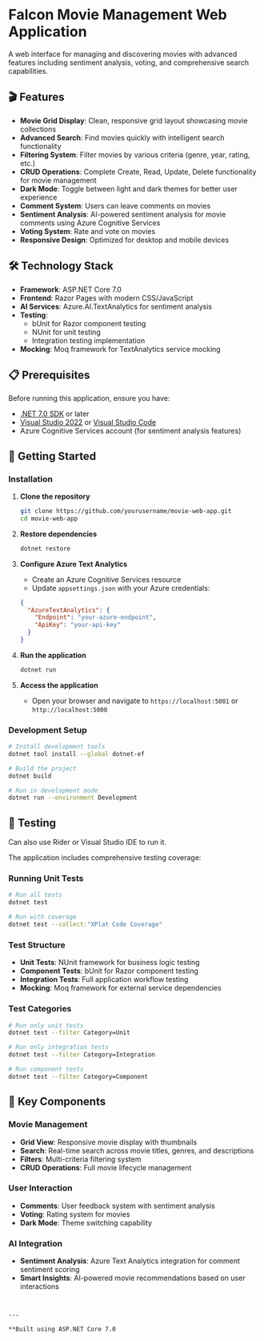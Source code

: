 # Falcon Movie Management Web Application

A web interface for managing and discovering movies with advanced features including sentiment analysis, voting, and comprehensive search capabilities.

## 🎬 Features

- **Movie Grid Display**: Clean, responsive grid layout showcasing movie collections
- **Advanced Search**: Find movies quickly with intelligent search functionality
- **Filtering System**: Filter movies by various criteria (genre, year, rating, etc.)
- **CRUD Operations**: Complete Create, Read, Update, Delete functionality for movie management
- **Dark Mode**: Toggle between light and dark themes for better user experience
- **Comment System**: Users can leave comments on movies
- **Sentiment Analysis**: AI-powered sentiment analysis for movie comments using Azure Cognitive Services
- **Voting System**: Rate and vote on movies
- **Responsive Design**: Optimized for desktop and mobile devices

## 🛠️ Technology Stack

- **Framework**: ASP.NET Core 7.0
- **Frontend**: Razor Pages with modern CSS/JavaScript
- **AI Services**: Azure.AI.TextAnalytics for sentiment analysis
- **Testing**: 
  - bUnit for Razor component testing
  - NUnit for unit testing
  - Integration testing implementation
- **Mocking**: Moq framework for TextAnalytics service mocking

## 📋 Prerequisites

Before running this application, ensure you have:

- [.NET 7.0 SDK](https://dotnet.microsoft.com/download/dotnet/7.0) or later
- [Visual Studio 2022](https://visualstudio.microsoft.com/) or [Visual Studio Code](https://code.visualstudio.com/)
- Azure Cognitive Services account (for sentiment analysis features)

## 🚀 Getting Started

### Installation

1. **Clone the repository**
   ```bash
   git clone https://github.com/yourusername/movie-web-app.git
   cd movie-web-app
   ```

2. **Restore dependencies**
   ```bash
   dotnet restore
   ```

3. **Configure Azure Text Analytics**
   - Create an Azure Cognitive Services resource
   - Update `appsettings.json` with your Azure credentials:
   ```json
   {
     "AzureTextAnalytics": {
       "Endpoint": "your-azure-endpoint",
       "ApiKey": "your-api-key"
     }
   }
   ```

4. **Run the application**
   ```bash
   dotnet run
   ```

5. **Access the application**
   - Open your browser and navigate to `https://localhost:5001` or `http://localhost:5000`

### Development Setup

```bash
# Install development tools
dotnet tool install --global dotnet-ef

# Build the project
dotnet build

# Run in development mode
dotnet run --environment Development
```

## 🧪 Testing

Can also use Rider or Visual Studio IDE to run it. 

The application includes comprehensive testing coverage:

### Running Unit Tests
```bash
# Run all tests
dotnet test

# Run with coverage
dotnet test --collect:"XPlat Code Coverage"
```

### Test Structure
- **Unit Tests**: NUnit framework for business logic testing
- **Component Tests**: bUnit for Razor component testing
- **Integration Tests**: Full application workflow testing
- **Mocking**: Moq framework for external service dependencies

### Test Categories
```bash
# Run only unit tests
dotnet test --filter Category=Unit

# Run only integration tests
dotnet test --filter Category=Integration

# Run component tests
dotnet test --filter Category=Component
```

## 🎯 Key Components

### Movie Management
- **Grid View**: Responsive movie display with thumbnails
- **Search**: Real-time search across movie titles, genres, and descriptions
- **Filters**: Multi-criteria filtering system
- **CRUD Operations**: Full movie lifecycle management

### User Interaction
- **Comments**: User feedback system with sentiment analysis
- **Voting**: Rating system for movies
- **Dark Mode**: Theme switching capability

### AI Integration
- **Sentiment Analysis**: Azure Text Analytics integration for comment sentiment scoring
- **Smart Insights**: AI-powered movie recommendations based on user interactions
```


---

**Built using ASP.NET Core 7.0
